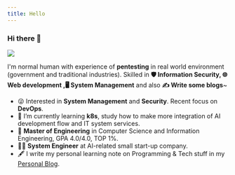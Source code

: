 ```yaml
---
title: Hello
---
```


### Hi there 👋
![](https://cyb.tw/header.png)

I'm normal human with experience of **pentesting** in real world environment (government and traditional industries). Skilled in **🛡️ Information Security, 🌐 Web development ,🖥️ System Management** and also **✍️ Write some blogs**~

* 😜 Interested in **System Management** and **Security**. Recent focus on **DevOps**.
* 🔭 I’m currently learning **k8s**, study how to make more integration of AI development flow and IT system services.
* 🏫 **Master of Engineering** in Computer Science and Information Engineering, GPA 4.0/4.0, TOP 1%.
* 👨‍💻 **System Engineer** at AI-related small start-up company.
* 🖋️ I write my personal learning note on Programming & Tech stuff in my [Personal Blog](https://cyb.tw/).